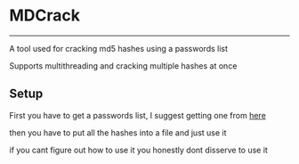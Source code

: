 # MDCrack
---
A tool used for cracking md5 hashes using a passwords list

Supports multithreading and cracking multiple hashes at once

## Setup

First you have to get a passwords list, I suggest getting one from [here](https://github.com/danielmiessler/SecLists)

then you have to put all the hashes into a file and just use it

if you cant figure out how to use it you honestly dont disserve to use it
